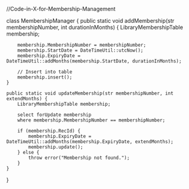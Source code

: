  //Code-in-X-for-Membership-Management


class MembershipManager {
    public static void addMembership(str membershipNumber, int durationInMonths) {
        LibraryMembershipTable membership;
        
        membership.MembershipNumber = membershipNumber;
        membership.StartDate = DateTimeUtil::utcNow();
        membership.ExpiryDate = DateTimeUtil::addMonths(membership.StartDate, durationInMonths);
        
        // Insert into table
        membership.insert();
    }

    public static void updateMembership(str membershipNumber, int extendMonths) {
        LibraryMembershipTable membership;
        
        select forUpdate membership
        where membership.MembershipNumber == membershipNumber;

        if (membership.RecId) {
            membership.ExpiryDate = DateTimeUtil::addMonths(membership.ExpiryDate, extendMonths);
            membership.update();
        } else {
            throw error("Membership not found.");
        }
    }
}
